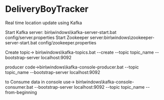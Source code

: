 # DeliveryBoyTracker
Real time location update using Kafka

Start Kafka server: bin\windows\kafka-server-start.bat config/server.properties
Start Zookeeper server:bin\windows\zookeeper-server-start.bat config/zookeeper.properties

Create topic-> bin\windows\kafka-topics.bat --create --topic topic_name --bootstrap-server localhost:9092

producer code->bin\windows\kafka-console-producer.bat --topic topic_name --bootstrap-server localhost:9092

to Consume data in console use-> bin\windows\kafka-console-consumer.bat --bootstrap-server localhost:9092 --topic topic_name --from-beginning


